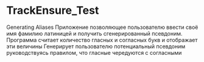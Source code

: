 # TrackEnsure_Test
Generating Aliases
Приложение позволяющее пользователю ввести своё имя фамилию латиницей и получить сгенерированный псевдоним.
Программа считает количество гласных и согласных букв и отображает эти величины
Генерирует пользователю потенциальный псевдоним руководствуясь правилом, что гласные чередуются с согласными
